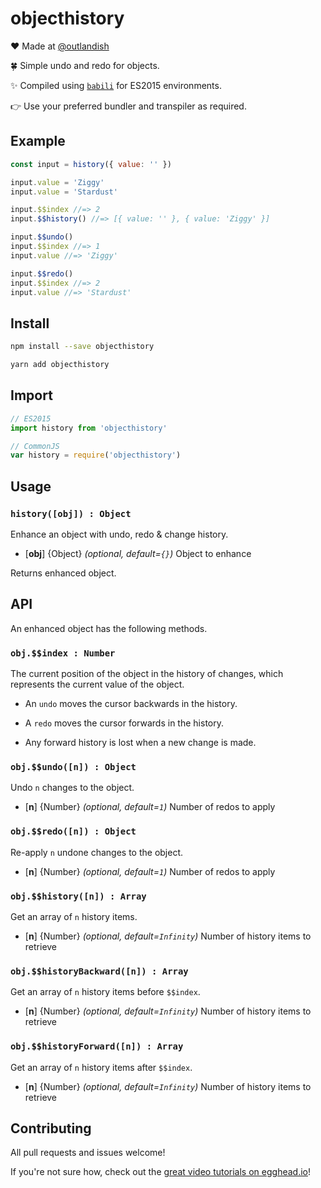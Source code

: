 <h1>objecthistory</h1>

❤ Made at <a href="http://www.twitter.com/outlandish">@outlandish</a>

:four_leaf_clover: Simple undo and redo for objects.

:sparkles: Compiled using [`babili`](https://github.com/babel/babili) for ES2015 environments.

:point_right: Use your preferred bundler and transpiler as required.

## Example

```js
const input = history({ value: '' })

input.value = 'Ziggy'
input.value = 'Stardust'

input.$$index //=> 2
input.$$history() //=> [{ value: '' }, { value: 'Ziggy' }]

input.$$undo()
input.$$index //=> 1
input.value //=> 'Ziggy'

input.$$redo()
input.$$index //=> 2
input.value //=> 'Stardust'
```

## Install

```sh
npm install --save objecthistory
```

```sh
yarn add objecthistory
```

## Import

```js
// ES2015
import history from 'objecthistory'
```

```js
// CommonJS
var history = require('objecthistory')
```

## Usage

### `history([obj]) : Object`

Enhance an object with undo, redo & change history.

- [__obj__] {Object} _(optional, default=`{}`)_ Object to enhance

Returns enhanced object.
 
## API

An enhanced object has the following methods.

### `obj.$$index : Number`

The current position of the object in the history of changes, which represents the current value of the object. 

- An `undo` moves the cursor backwards in the history.

- A `redo` moves the cursor forwards in the history.

- Any forward history is lost when a new change is made.

### `obj.$$undo([n]) : Object`

Undo `n` changes to the object.

- [__n__] {Number} _(optional, default=`1`)_ Number of redos to apply

### `obj.$$redo([n]) : Object`

Re-apply `n` undone changes to the object.

- [__n__] {Number} _(optional, default=`1`)_ Number of redos to apply

### `obj.$$history([n]) : Array`

Get an array of `n` history items.

- [__n__] {Number} _(optional, default=`Infinity`)_ Number of history items to retrieve

### `obj.$$historyBackward([n]) : Array`

Get an array of `n` history items before `$$index`.

- [__n__] {Number} _(optional, default=`Infinity`)_ Number of history items to retrieve

### `obj.$$historyForward([n]) : Array`

Get an array of `n` history items after `$$index`.

- [__n__] {Number} _(optional, default=`Infinity`)_ Number of history items to retrieve

## Contributing

All pull requests and issues welcome!

If you're not sure how, check out the [great video tutorials on egghead.io](http://bit.ly/2aVzthz)!
